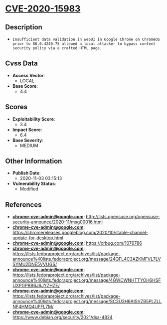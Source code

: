 
# [CVE-2020-15983](http://lists.opensuse.org/opensuse-security-announce/2020-11/msg00016.html)

## Description

- `Insufficient data validation in webUI in Google Chrome on ChromeOS prior to 86.0.4240.75 allowed a local attacker to bypass content security policy via a crafted HTML page.`

## Cvss Data

- **Access Vector**:
  - LOCAL
- **Base Score**:
  - 4.4

## Scores

- **Exploitability Score**:
  - 3.4
- **Impact Score**:
  - 6.4
- **Base Severity**:
  - MEDIUM

## Other Information

- **Publish Date**:
  - 2020-11-03 03:15:13
- **Vulnerability Status**:
  - Modified

## References

- **chrome-cve-admin@google.com**: http://lists.opensuse.org/opensuse-security-announce/2020-11/msg00016.html
- **chrome-cve-admin@google.com**: https://chromereleases.googleblog.com/2020/10/stable-channel-update-for-desktop.html
- **chrome-cve-admin@google.com**: https://crbug.com/1076786
- **chrome-cve-admin@google.com**: https://lists.fedoraproject.org/archives/list/package-announce%40lists.fedoraproject.org/message/24QFL4C3AZKMFVL7LVSYMU2DNE5VVUGS/
- **chrome-cve-admin@google.com**: https://lists.fedoraproject.org/archives/list/package-announce%40lists.fedoraproject.org/message/4GWCWNHTTYOH6HSFUXPGPBB6J6JYZHZE/
- **chrome-cve-admin@google.com**: https://lists.fedoraproject.org/archives/list/package-announce%40lists.fedoraproject.org/message/SC3U3H6AISVZB5PLZLLNF4HMQ4UFFL7M/
- **chrome-cve-admin@google.com**: https://www.debian.org/security/2021/dsa-4824
